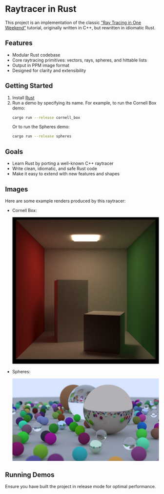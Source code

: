 # Raytracer in Rust

This project is an implementation of the classic ["Ray Tracing in One Weekend"](https://raytracing.github.io/books/RayTracingInOneWeekend.html) tutorial, originally written in C++, but rewritten in idiomatic Rust.

## Features

- Modular Rust codebase
- Core raytracing primitives: vectors, rays, spheres, and hittable lists
- Output in PPM image format
- Designed for clarity and extensibility


## Getting Started

1. Install [Rust](https://www.rust-lang.org/tools/install)
2. Run a demo by specifying its name. For example, to run the Cornell Box demo:
   ```sh
   cargo run --release cornell_box
   ```
   Or to run the Spheres demo:
   ```sh
   cargo run --release spheres
   ```

## Goals

- Learn Rust by porting a well-known C++ raytracer
- Write clean, idiomatic, and safe Rust code
- Make it easy to extend with new features and shapes

## Images

Here are some example renders produced by this raytracer:

- Cornell Box:

  ![Cornell Box](./images/cornell_box.png)

- Spheres:

  ![Spheres](./images/spheres.png)

## Running Demos

Ensure you have built the project in release mode for optimal performance.